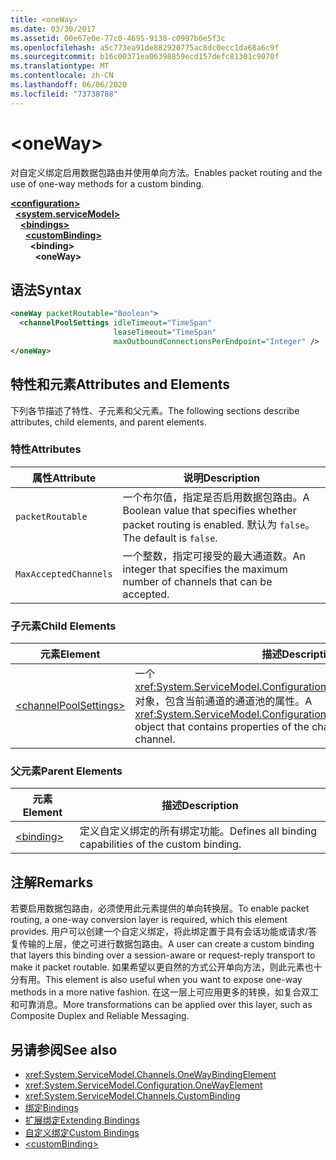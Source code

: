 ```yaml
---
title: <oneWay>
ms.date: 03/30/2017
ms.assetid: 00e67e0e-77c0-4695-9138-c0997b0e5f3c
ms.openlocfilehash: a5c773ea91de882920775ac8dc0ecc1da68a6c9f
ms.sourcegitcommit: b16c00371ea06398859ecd157defc81301c9070f
ms.translationtype: MT
ms.contentlocale: zh-CN
ms.lasthandoff: 06/06/2020
ms.locfileid: "73738788"
---
```

# \<oneWay>
<span data-ttu-id="77096-101">对自定义绑定启用数据包路由并使用单向方法。</span><span class="sxs-lookup"><span data-stu-id="77096-101">Enables packet routing and the use of one-way methods for a custom binding.</span></span>  
  
[**\<configuration>**](../configuration-element.md)\
&nbsp;&nbsp;[**\<system.serviceModel>**](system-servicemodel.md)\
&nbsp;&nbsp;&nbsp;&nbsp;[**\<bindings>**](bindings.md)\
&nbsp;&nbsp;&nbsp;&nbsp;&nbsp;&nbsp;[**\<customBinding>**](custombinding.md)\
&nbsp;&nbsp;&nbsp;&nbsp;&nbsp;&nbsp;&nbsp;&nbsp;**\<binding>**\
&nbsp;&nbsp;&nbsp;&nbsp;&nbsp;&nbsp;&nbsp;&nbsp;&nbsp;&nbsp;**\<oneWay>**  
  
## <a name="syntax"></a><span data-ttu-id="77096-102">语法</span><span class="sxs-lookup"><span data-stu-id="77096-102">Syntax</span></span>  
  
```xml  
<oneWay packetRoutable="Boolean">
  <channelPoolSettings idleTimeout="TimeSpan"
                       leaseTimeout="TimeSpan"
                       maxOutboundConnectionsPerEndpoint="Integer" />
</oneWay>
```  
  
## <a name="attributes-and-elements"></a><span data-ttu-id="77096-103">特性和元素</span><span class="sxs-lookup"><span data-stu-id="77096-103">Attributes and Elements</span></span>  
 <span data-ttu-id="77096-104">下列各节描述了特性、子元素和父元素。</span><span class="sxs-lookup"><span data-stu-id="77096-104">The following sections describe attributes, child elements, and parent elements.</span></span>  
  
### <a name="attributes"></a><span data-ttu-id="77096-105">特性</span><span class="sxs-lookup"><span data-stu-id="77096-105">Attributes</span></span>  
  
|<span data-ttu-id="77096-106">属性</span><span class="sxs-lookup"><span data-stu-id="77096-106">Attribute</span></span>|<span data-ttu-id="77096-107">说明</span><span class="sxs-lookup"><span data-stu-id="77096-107">Description</span></span>|  
|---------------|-----------------|  
|`packetRoutable`|<span data-ttu-id="77096-108">一个布尔值，指定是否启用数据包路由。</span><span class="sxs-lookup"><span data-stu-id="77096-108">A Boolean value that specifies whether packet routing is enabled.</span></span> <span data-ttu-id="77096-109">默认为 `false`。</span><span class="sxs-lookup"><span data-stu-id="77096-109">The default is `false`.</span></span>|  
|`MaxAcceptedChannels`|<span data-ttu-id="77096-110">一个整数，指定可接受的最大通道数。</span><span class="sxs-lookup"><span data-stu-id="77096-110">An integer that specifies the maximum number of channels that can be accepted.</span></span>|  
  
### <a name="child-elements"></a><span data-ttu-id="77096-111">子元素</span><span class="sxs-lookup"><span data-stu-id="77096-111">Child Elements</span></span>  
  
|<span data-ttu-id="77096-112">元素</span><span class="sxs-lookup"><span data-stu-id="77096-112">Element</span></span>|<span data-ttu-id="77096-113">描述</span><span class="sxs-lookup"><span data-stu-id="77096-113">Description</span></span>|  
|-------------|-----------------|  
|[\<channelPoolSettings>](channelpoolsettings.md)|<span data-ttu-id="77096-114">一个 <xref:System.ServiceModel.Configuration.ChannelPoolSettingsElement> 对象，包含当前通道的通道池的属性。</span><span class="sxs-lookup"><span data-stu-id="77096-114">A <xref:System.ServiceModel.Configuration.ChannelPoolSettingsElement> object that contains properties of the channel pool for the current channel.</span></span>|  
  
### <a name="parent-elements"></a><span data-ttu-id="77096-115">父元素</span><span class="sxs-lookup"><span data-stu-id="77096-115">Parent Elements</span></span>  
  
|<span data-ttu-id="77096-116">元素</span><span class="sxs-lookup"><span data-stu-id="77096-116">Element</span></span>|<span data-ttu-id="77096-117">描述</span><span class="sxs-lookup"><span data-stu-id="77096-117">Description</span></span>|  
|-------------|-----------------|  
|[\<binding>](bindings.md)|<span data-ttu-id="77096-118">定义自定义绑定的所有绑定功能。</span><span class="sxs-lookup"><span data-stu-id="77096-118">Defines all binding capabilities of the custom binding.</span></span>|  
  
## <a name="remarks"></a><span data-ttu-id="77096-119">注解</span><span class="sxs-lookup"><span data-stu-id="77096-119">Remarks</span></span>  
 <span data-ttu-id="77096-120">若要启用数据包路由，必须使用此元素提供的单向转换层。</span><span class="sxs-lookup"><span data-stu-id="77096-120">To enable packet routing, a one-way conversion layer is required, which this element provides.</span></span> <span data-ttu-id="77096-121">用户可以创建一个自定义绑定，将此绑定置于具有会话功能或请求/答复传输的上层，使之可进行数据包路由。</span><span class="sxs-lookup"><span data-stu-id="77096-121">A user can create a custom binding that layers this binding over a session-aware or request-reply transport to make it packet routable.</span></span> <span data-ttu-id="77096-122">如果希望以更自然的方式公开单向方法，则此元素也十分有用。</span><span class="sxs-lookup"><span data-stu-id="77096-122">This element is also useful when you want to expose one-way methods in a more native fashion.</span></span> <span data-ttu-id="77096-123">在这一层上可应用更多的转换，如复合双工和可靠消息。</span><span class="sxs-lookup"><span data-stu-id="77096-123">More transformations can be applied over this layer, such as Composite Duplex and Reliable Messaging.</span></span>  
  
## <a name="see-also"></a><span data-ttu-id="77096-124">另请参阅</span><span class="sxs-lookup"><span data-stu-id="77096-124">See also</span></span>

- <xref:System.ServiceModel.Channels.OneWayBindingElement>
- <xref:System.ServiceModel.Configuration.OneWayElement>
- <xref:System.ServiceModel.Channels.CustomBinding>
- [<span data-ttu-id="77096-125">绑定</span><span class="sxs-lookup"><span data-stu-id="77096-125">Bindings</span></span>](../../../wcf/bindings.md)
- [<span data-ttu-id="77096-126">扩展绑定</span><span class="sxs-lookup"><span data-stu-id="77096-126">Extending Bindings</span></span>](../../../wcf/extending/extending-bindings.md)
- [<span data-ttu-id="77096-127">自定义绑定</span><span class="sxs-lookup"><span data-stu-id="77096-127">Custom Bindings</span></span>](../../../wcf/extending/custom-bindings.md)
- [\<customBinding>](custombinding.md)
